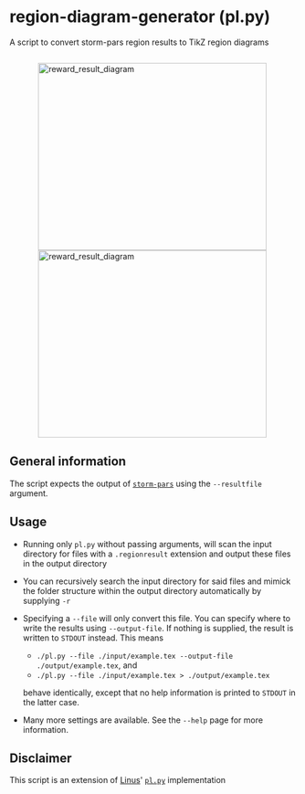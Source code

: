 # region-diagram-generator (pl.py)
A script to convert storm-pars region results to TikZ region diagrams
<div style="overflow: hidden; margin: 2em 10%;">
  <img width=400 height=328 alt="reward_result_diagram" src="https://user-images.githubusercontent.com/23585349/186162429-a066dcfe-044a-40f4-bd59-cf4b69a66f07.png" style="min-width: 200px, max-width: 400px; max-height: 328px; float: left">
  <img width=400 height=328 alt="reward_result_diagram" style="min-width: 200px, max-width: 400px; max-height: 328px; float: left" src="https://user-images.githubusercontent.com/23585349/186168893-6dcb2248-6a3b-47f6-9d3b-77108b0670c1.png">
</div>

## General information
The script expects the output of [`storm-pars`](https://www.stormchecker.org) using the `--resultfile`​ argument.

## Usage
- Running only `pl.py` without passing arguments, will scan the input directory for files with a `.regionresult` extension and output these files in the output directory
- You can recursively search the input directory for said files and mimick the folder structure within the output directory automatically by supplying `-r`
- Specifying a `--file` will only convert this file. You can specify where to write the results using `--output-file`. If nothing is supplied, the result is written to `STDOUT` instead. This means
  - `./pl.py --file ./input/example.tex --output-file ./output/example.tex`, and
  - `./pl.py --file ./input/example.tex > ./output/example.tex`
   
  behave identically, except that no help information is printed to `STDOUT` in the latter case.
- Many more settings are available. See the `--help` page for more information.

## Disclaimer
This script is an extension of [Linus](https://github.com/glatteis)' [`pl.py`](https://gist.github.com/glatteis/5625f597601cbf38ef8a2664101a56af) implementation
